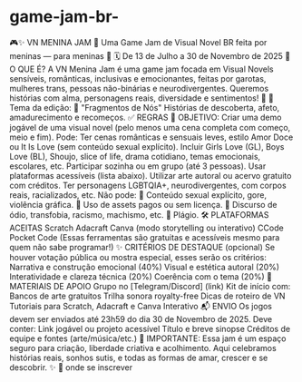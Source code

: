 # game-jam-br-
🎮✨ VN MENINA JAM
🌸 Uma Game Jam de Visual Novel BR feita por meninas — para meninas 🌸
🗓️ De 13 de Julho a 30 de Novembro de 2025
💖 O QUE É?
A VN Menina Jam é uma game jam focada em Visual Novels sensíveis, românticas, inclusivas e emocionantes, feitas por garotas, mulheres trans, pessoas não-binárias e neurodivergentes.
Queremos histórias com alma, personagens reais, diversidade e sentimentos! 🌈
🧷 Tema da edição:
🌼 "Fragmentos de Nós"
Histórias de descoberta, afeto, amadurecimento e recomeços.
✅ REGRAS
🎯 OBJETIVO: Criar uma demo jogável de uma visual novel (pelo menos uma cena completa com começo, meio e fim).
Pode:
Ter cenas românticas e sensuais leves, estilo Amor Doce ou It Is Love (sem conteúdo sexual explícito).
Incluir Girls Love (GL), Boys Love (BL), Shoujo, slice of life, drama cotidiano, temas emocionais, escolares, etc.
Participar sozinha ou em grupo (até 3 pessoas).
Usar plataformas acessíveis (lista abaixo).
Utilizar arte autoral ou acervo gratuito com créditos.
Ter personagens LGBTQIA+, neurodivergentes, com corpos reais, racializados, etc.
Não pode:
🚫 Conteúdo sexual explícito, gore, violência gráfica.
🚫 Uso de assets pagos ou sem licença.
🚫 Discurso de ódio, transfobia, racismo, machismo, etc.
🚫 Plágio.
🛠️ PLATAFORMAS ACEITAS
Scratch
Adacraft
Canva (modo storytelling ou interativo)
CCode
Pocket Code
(Essas ferramentas são gratuitas e acessíveis mesmo para quem não sabe programar!)
✨ CRITÉRIOS DE DESTAQUE (opcional)
Se houver votação pública ou mostra especial, esses serão os critérios:
Narrativa e construção emocional (40%)
Visual e estética autoral (20%)
Interatividade e clareza técnica (20%)
Coerência com o tema (20%)
🧰 MATERIAIS DE APOIO
Grupo no [Telegram/Discord] (link)
Kit de início com:
Bancos de arte gratuitos
Trilha sonora royalty-free
Dicas de roteiro de VN
Tutoriais para Scratch, Adacraft e Canva Interativo
📬 ENVIO
Os jogos devem ser enviados até 23h59 do dia 30 de Novembro de 2025.
Deve conter:
Link jogável ou projeto acessível
Título e breve sinopse
Créditos de equipe e fontes (arte/música/etc.)
🧡 IMPORTANTE:
Essa jam é um espaço seguro para criação, liberdade criativa e acolhimento.
Aqui celebramos histórias reais, sonhos sutis, e todas as formas de amar, crescer e se descobrir. ✨
💬 onde se inscrever 
